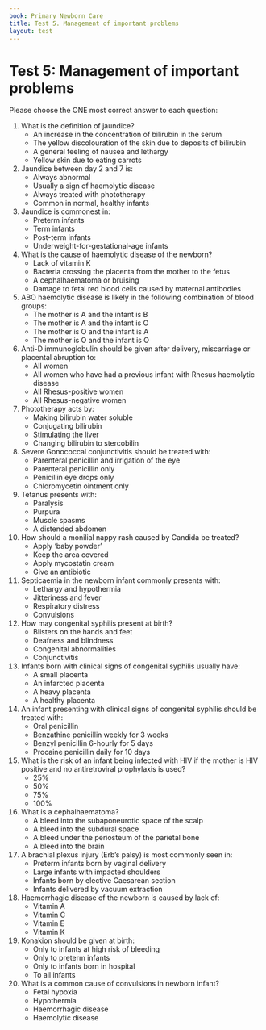 ```yaml
---
book: Primary Newborn Care
title: Test 5. Management of important problems
layout: test
---
```


# Test 5: Management of important problems

Please choose the ONE most correct answer to each question:

1.	What is the definition of jaundice?
	-	An increase in the concentration of bilirubin in the serum
	+	The yellow discolouration of the skin due to deposits of bilirubin
	-	A general feeling of nausea and lethargy
	-	Yellow skin due to eating carrots
2.	Jaundice between day 2 and 7 is:
	-	Always abnormal
	-	Usually a sign of haemolytic disease
	-	Always treated with phototherapy
	+	Common in normal, healthy infants
3.	Jaundice is commonest in:
	+	Preterm infants
	-	Term infants
	-	Post-term infants
	-	Underweight-for-gestational-age infants
4.	What is the cause of haemolytic disease of the newborn?
	-	Lack of vitamin K
	-	Bacteria crossing the placenta from the mother to the fetus
	-	A cephalhaematoma or bruising
	+	Damage to fetal red blood cells caused by maternal antibodies
5.	ABO haemolytic disease is likely in the following combination of blood groups:
	-	The mother is A and the infant is B
	-	The mother is A and the infant is O
	+	The mother is O and the infant is A
	-	The mother is O and the infant is O
6.	Anti-D immunoglobulin should be given after delivery, miscarriage or placental abruption to:
	-	All women
	-	All women who have had a previous infant with Rhesus haemolytic disease
	-	All Rhesus-positive women
	+	All Rhesus-negative women
7.	Phototherapy acts by:
	+	Making bilirubin water soluble
	-	Conjugating bilirubin
	-	Stimulating the liver
	-	Changing bilirubin to stercobilin
8.	Severe Gonococcal conjunctivitis should be treated with:
	+	Parenteral penicillin and irrigation of the eye
	-	Parenteral penicillin only
	-	Penicillin eye drops only
	-	Chloromycetin ointment only
9.	Tetanus presents with:
	-	Paralysis
	-	Purpura
	+	Muscle spasms
	-	A distended abdomen
10.	How should a monilial nappy rash caused by Candida be treated?
	-	Apply ‘baby powder’
	-	Keep the area covered
	+	Apply mycostatin cream
	-	Give an antibiotic
11.	Septicaemia in the newborn infant commonly presents with:
	+	Lethargy and hypothermia
	-	Jitteriness and fever
	-	Respiratory distress
	-	Convulsions
12.	How may congenital syphilis present at birth?
	+	Blisters on the hands and feet
	-	Deafness and blindness
	-	Congenital abnormalities
	-	Conjunctivitis
13.	Infants born with clinical signs of congenital syphilis usually have:
	-	A small placenta
	-	An infarcted placenta
	+	A heavy placenta
	-	A healthy placenta
14.	An infant presenting with clinical signs of congenital syphilis should be treated with:
	-	Oral penicillin
	-	Benzathine penicillin weekly for 3 weeks
	-	Benzyl penicillin 6-hourly for 5 days
	+	Procaine penicillin daily for 10 days
15.	What is the risk of an infant being infected with HIV if the mother is HIV positive and no antiretroviral prophylaxis is used?
	+	25%
	-	50%
	-	75%
	-	100%
16.	What is a cephalhaematoma?
	-	A bleed into the subaponeurotic space of the scalp
	-	A bleed into the subdural space
	+	A bleed under the periosteum of the parietal bone
	-	A bleed into the brain
17.	A brachial plexus injury (Erb’s palsy) is most commonly seen in:
	-	Preterm infants born by vaginal delivery
	+	Large infants with impacted shoulders
	-	Infants born by elective Caesarean section
	-	Infants delivered by vacuum extraction
18.	Haemorrhagic disease of the newborn is caused by lack of:
	-	Vitamin A
	-	Vitamin C
	-	Vitamin E
	+	Vitamin K
19.	Konakion should be given at birth:
	-	Only to infants at high risk of bleeding
	-	Only to preterm infants
	-	Only to infants born in hospital
	+	To all infants
20.	What is a common cause of convulsions in newborn infant?
	+	Fetal hypoxia
	-	Hypothermia
	-	Haemorrhagic disease
	-	Haemolytic disease
